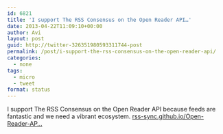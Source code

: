 ```yaml
---
id: 6821
title: 'I support The RSS Consensus on the Open Reader API…'
date: 2013-04-22T11:09:10+00:00
author: Avi
layout: post
guid: http://twitter-326351980593311744-post
permalink: /post/i-support-the-rss-consensus-on-the-open-reader-api/
categories:
  - none
tags:
  - micro
  - tweet
format: status
---
```

I support The RSS Consensus on the Open Reader API because feeds are fantastic and we need a vibrant ecosystem. [rss-sync.github.io/Open-Reader-AP…](http://rss-sync.github.io/Open-Reader-API/rssconsensus/)